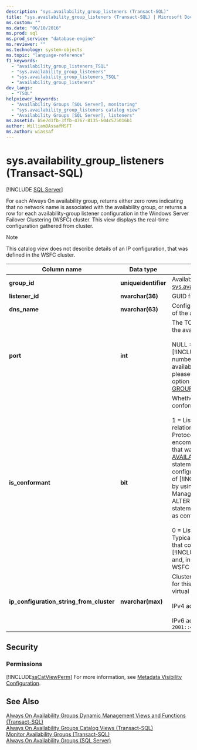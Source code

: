 ```yaml
---
description: "sys.availability_group_listeners (Transact-SQL)"
title: "sys.availability_group_listeners (Transact-SQL) | Microsoft Docs"
ms.custom: ""
ms.date: "06/10/2016"
ms.prod: sql
ms.prod_service: "database-engine"
ms.reviewer: ""
ms.technology: system-objects
ms.topic: "language-reference"
f1_keywords: 
  - "availability_group_listeners_TSQL"
  - "sys.availability_group_listeners"
  - "sys.availability_group_listeners_TSQL"
  - "availability_group_listeners"
dev_langs: 
  - "TSQL"
helpviewer_keywords: 
  - "Availability Groups [SQL Server], monitoring"
  - "sys.availability_group_listeners catalog view"
  - "Availability Groups [SQL Server], listeners"
ms.assetid: b5e7d1fb-3ffb-4767-8135-604c575016b1
author: WilliamDAssafMSFT
ms.author: wiassaf
---
```

# sys.availability_group_listeners (Transact-SQL)
[!INCLUDE [SQL Server](../../includes/applies-to-version/sqlserver.md)]

  For each Always On availability group, returns either zero rows indicating that no network name is associated with the availability group, or returns a row for each availability-group listener configuration in the Windows Server Failover Clustering (WSFC) cluster. This view displays the real-time configuration gathered from cluster.  
  
> [!NOTE]  
>  This catalog view does not describe details of an IP configuration, that was defined in the WSFC cluster.  
  
|Column name|Data type|Description|  
|-----------------|---------------|-----------------|  
|**group_id**|**uniqueidentifier**|Availability group ID (**group_id**) from [sys.availability_groups](../../relational-databases/system-catalog-views/sys-availability-groups-transact-sql.md).|  
|**listener_id**|**nvarchar(36)**|GUID from the cluster resource ID.|  
|**dns_name**|**nvarchar(63)**|Configured network name (hostname) of the availability group listener.|  
|**port**|**int**|The TCP port number configured for the availability group listener.<br /><br /> NULL = Listener was configured outside [!INCLUDE[ssNoVersion](../../includes/ssnoversion-md.md)] and its port number has not been added to the availability group. To add the port, pleaseuse the MODIFY LISTENER  option of the [ALTER AVAILABILITY GROUP](../../t-sql/statements/alter-availability-group-transact-sql.md)[!INCLUDE[tsql](../../includes/tsql-md.md)] statement.|  
|**is_conformant**|**bit**|Whether this IP configuration is conformant, one of:<br /><br /> 1 = Listener is conformant. Only "OR" relations exist among its Internet Protocol (IP) addresses. *Conformant* encompasses every an IP configuration that was created by the [CREATE AVAILABILITY GROUP](../../t-sql/statements/create-availability-group-transact-sql.md)[!INCLUDE[tsql](../../includes/tsql-md.md)] statement. In addition, if an IP configuration that was created outside of [!INCLUDE[ssNoVersion](../../includes/ssnoversion-md.md)], for example by using the WSFC Failover Cluster Manager, but can be modified by the ALTER AVAILABILITY GROUP tsql statement, the IP configuration qualifies as conformant.<br /><br /> 0 = Listener is nonconformant. Typically, this indicates  an IP address that could not be configured by using [!INCLUDE[ssNoVersion](../../includes/ssnoversion-md.md)] commands and, instead, was defined directly in the WSFC cluster.|  
|**ip_configuration_string_from_cluster**|**nvarchar(max)**|Cluster IP configuration strings, if any, for this listener. NULL = Listener has no virtual IP addresses. For example:<br /><br /> IPv4 address:  `65.55.39.10`.<br /><br /> IPv6 address:  `2001::4898:23:1002:20f:1fff:feff:b3a3`|  
  
## Security  
  
### Permissions  
 [!INCLUDE[ssCatViewPerm](../../includes/sscatviewperm-md.md)] For more information, see [Metadata Visibility Configuration](../../relational-databases/security/metadata-visibility-configuration.md).  
  
## See Also  
 [Always On Availability Groups Dynamic Management Views and Functions &#40;Transact-SQL&#41;](../../relational-databases/system-dynamic-management-views/always-on-availability-groups-dynamic-management-views-functions.md)   
 [Always On Availability Groups Catalog Views &#40;Transact-SQL&#41;](../../relational-databases/system-catalog-views/always-on-availability-groups-catalog-views-transact-sql.md)   
 [Monitor Availability Groups &#40;Transact-SQL&#41;](../../database-engine/availability-groups/windows/monitor-availability-groups-transact-sql.md)   
 [Always On Availability Groups &#40;SQL Server&#41;](../../database-engine/availability-groups/windows/always-on-availability-groups-sql-server.md)  
  
  
